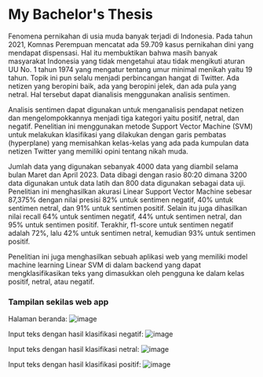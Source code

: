 # My Bachelor's Thesis

Fenomena pernikahan di usia muda banyak terjadi di Indonesia. Pada tahun 2021, Komnas Perempuan mencatat ada 59.709 kasus pernikahan dini yang mendapat dispensasi. Hal itu membuktikan bahwa masih banyak masyarakat Indonesia yang tidak mengetahui atau tidak mengikuti aturan UU No. 1 tahun 1974 yang mengatur tentang umur minimal menikah yaitu 19 tahun. Topik ini pun selalu menjadi perbincangan hangat di Twitter. Ada netizen yang beropini baik, ada yang beropini jelek, dan ada pula yang netral. Hal tersebut dapat dianalisis menggunakan analisis sentimen.

Analisis sentimen dapat digunakan untuk menganalisis pendapat netizen dan mengelompokkannya menjadi tiga kategori yaitu positif, netral, dan negatif. Penelitian ini menggunakan metode Support Vector Machine (SVM) untuk melakukan klasifikasi yang dilakukan dengan garis pembatas (hyperplane) yang memisahkan kelas-kelas yang ada pada kumpulan data netizen Twitter yang memiliki opini tentang nikah muda.

Jumlah data yang digunakan sebanyak 4000 data yang diambil selama bulan Maret dan April 2023. Data dibagi dengan rasio 80:20 dimana 3200 data digunakan untuk data latih dan 800 data digunakan sebagai data uji. Penelitian ini menghasilkan akurasi Linear Support Vector Machine sebesar 87,375% dengan nilai presisi 82% untuk sentimen negatif, 40% untuk sentimen netral, dan 91% untuk sentimen positif. Selain itu juga dihasilkan nilai recall 64% untuk sentimen negatif, 44% untuk sentimen netral, dan 95% untuk sentimen positif. Terakhir, f1-score untuk sentimen negatif adalah 72%, lalu 42% untuk sentimen netral, kemudian 93% untuk sentimen positif.

Penelitian ini juga menghasilkan sebuah aplikasi web yang memiliki model machine learning Linear SVM di dalam backend yang dapat mengklasifikasikan teks yang dimasukkan oleh pengguna ke dalam kelas positif, netral, atau negatif.

### Tampilan sekilas web app
Halaman beranda:
![image](https://github.com/zargiteddy/Skripsi-UTDI/assets/72479466/e61aadbd-5864-47fe-8e8d-c7778555c0e7)

Input teks dengan hasil klasifikasi negatif:
![image](https://github.com/zargiteddy/Skripsi-UTDI/assets/72479466/49de1d0a-8720-41e7-962f-4e205a740f16)

Input teks dengan hasil klasifikasi netral:
![image](https://github.com/zargiteddy/Skripsi-UTDI/assets/72479466/cf011842-243c-4402-a2c1-0949d228a535)

Input teks dengan hasil klasifikasi positif:
![image](https://github.com/zargiteddy/Skripsi-UTDI/assets/72479466/788a21c4-12e8-4593-85a1-a77a401f6ca4)





